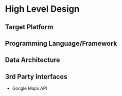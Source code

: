 # High Level Design

## Target Platform

## Programming Language/Framework

## Data Architecture

## 3rd Party Interfaces

- Google Maps API
